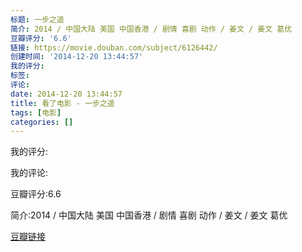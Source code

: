```yaml
---
标题: 一步之遥
简介: 2014 / 中国大陆 美国 中国香港 / 剧情 喜剧 动作 / 姜文 / 姜文 葛优
豆瓣评分: '6.6'
链接: https://movie.douban.com/subject/6126442/
创建时间: '2014-12-20 13:44:57'
我的评分:
标签:
评论:
date: 2014-12-20 13:44:57
title: 看了电影 - 一步之遥
tags: [电影]
categories: []
---
```


我的评分:

我的评论:

豆瓣评分:6.6

简介:2014 / 中国大陆 美国 中国香港 / 剧情 喜剧 动作 / 姜文 / 姜文 葛优

[豆瓣链接](https://movie.douban.com/subject/6126442/)

